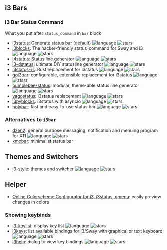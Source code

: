 ## i3 Bars
### i3 Bar Status Command
What you put after `status_command` in `bar` block

- [i3status](https://github.com/i3/i3status): Generate status bar (default)
  ![language](https://img.shields.io/github/languages/top/i3/i3status) ![stars](https://img.shields.io/github/stars/i3/i3status?style=social)
- [i3blocks](https://github.com/vivien/i3blocks): The hacker-friendly
  status_command for Sway and i3
  ![language](https://img.shields.io/github/languages/top/vivien/i3blocks) ![stars](https://img.shields.io/github/stars/vivien/i3blocks?style=social)
- [j4status](https://github.com/sardemff7/j4status): Status line generator
  ![language](https://img.shields.io/github/languages/top/sardemff7/j4status) ![stars](https://img.shields.io/github/stars/sardemff7/j4status?style=social)
- [i3-dstatus](https://github.com/altdesktop/i3-dstatus): ultimate DIY
  statusline generator
  ![language](https://img.shields.io/github/languages/top/altdesktop/i3-dstatus) ![stars](https://img.shields.io/github/stars/altdesktop/i3-dstatus?style=social)
- [i3status-rs](https://github.com/greshake/i3status-rust): Rust replacement for
  i3status
  ![language](https://img.shields.io/github/languages/top/greshake/i3status-rust) ![stars](https://img.shields.io/github/stars/greshake/i3status-rust?style=social)
- [goi3bar](https://github.com/denbeigh2000/goi3bar): configurable, extensible
  replacement for i3status
  ![language](https://img.shields.io/github/languages/top/denbeigh2000/goi3bar) ![stars](https://img.shields.io/github/stars/denbeigh2000/goi3bar?style=social)
- [bumblebee-status](https://github.com/tobi-wan-kenobi/bumblebee-status):
  modular, theme-able status line generator
  ![language](https://img.shields.io/github/languages/top/tobi-wan-kenobi/bumblebee-status) ![stars](https://img.shields.io/github/stars/tobi-wan-kenobi/bumblebee-status?style=social)
- [yagostatus](https://github.com/burik666/yagostatus): i3status replacement
  ![language](https://img.shields.io/github/languages/top/burik666/yagostatus) ![stars](https://img.shields.io/github/stars/burik666/yagostatus?style=social)
- [i3pyblocks](https://github.com/thiagokokada/i3pyblocks): i3status with
  asyncio
  ![language](https://img.shields.io/github/languages/top/thiagokokada/i3pyblocks) ![stars](https://img.shields.io/github/stars/thiagokokada/i3pyblocks?style=social)
- [polybar](https://github.com/polybar/polybar): fast and easy-to-use status bar
  ![language](https://img.shields.io/github/languages/top/polybar/polybar) ![stars](https://img.shields.io/github/stars/polybar/polybar?style=social)


### Alternatives to `i3bar`
- [dzen2](https://github.com/minos-org/dzen2): general purpose messaging,
  notification and menuing program for X11
  ![language](https://img.shields.io/github/languages/top/minos-org/dzen2) ![stars](https://img.shields.io/github/stars/minos-org/dzen2?style=social)
- [xmobar](https://codeberg.org/xmobar/xmobar): minimalist status bar


## Themes and Switchers
- [i3-style](https://github.com/altdesktop/i3-style): themes and switcher
  ![language](https://img.shields.io/github/languages/top/altdesktop/i3-style) ![stars](https://img.shields.io/github/stars/altdesktop/i3-style?style=social)


## Helper

- [Online Colorscheme Configurator for i3, i3status,
  dmenu](https://thomashunter.name/i3-configurator/): easily preview changes
  in colors

### Showing keybinds

- [i3-keylist](https://github.com/s-n-g/i3-keylist): display key list
  ![language](https://img.shields.io/github/languages/top/s-n-g/i3-keylist) ![stars](https://img.shields.io/github/stars/s-n-g/i3-keylist?style=social)
- [i3keys](https://github.com/RasmusLindroth/i3keys): list available bindings
  for i3/Sway with graphical or text keyboard
  ![language](https://img.shields.io/github/languages/top/RasmusLindroth/i3keys) ![stars](https://img.shields.io/github/stars/RasmusLindroth/i3keys?style=social)
- [i3help](https://github.com/glennular/i3help): dialog to view key bindings
  ![language](https://img.shields.io/github/languages/top/glennular/i3help) ![stars](https://img.shields.io/github/stars/glennular/i3help?style=social)

